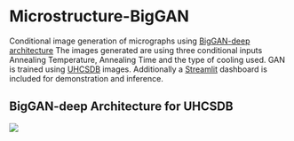 # Microstructure-BigGAN
Conditional image generation of micrographs using [BigGAN-deep architecture](https://arxiv.org/abs/1809.11096)
The images generated are using three conditional inputs Annealing Temperature, Annealing Time and the type of cooling used.
GAN is trained using [UHCSDB](http://uhcsdb.materials.cmu.edu/) images. Additionally a [Streamlit](https://www.streamlit.io/) dashboard is included for demonstration and inference.
## BigGAN-deep Architecture for UHCSDB

![](https://github.com/safi842/Microstructure-BigGAN/blob/main/imgs/micro-biggan.JPG)
